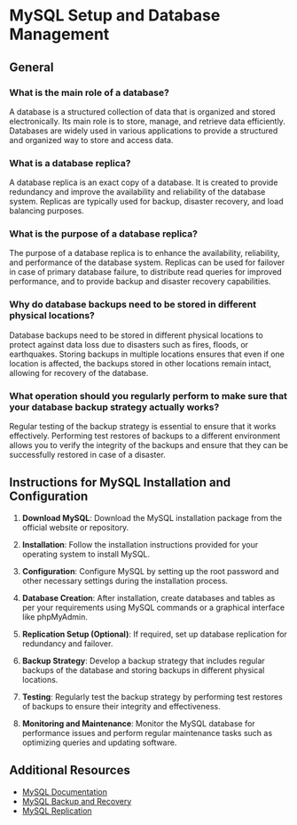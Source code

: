 # MySQL Setup and Database Management

## General

### What is the main role of a database?

A database is a structured collection of data that is organized and stored electronically. Its main role is to store, manage, and retrieve data efficiently. Databases are widely used in various applications to provide a structured and organized way to store and access data.

### What is a database replica?

A database replica is an exact copy of a database. It is created to provide redundancy and improve the availability and reliability of the database system. Replicas are typically used for backup, disaster recovery, and load balancing purposes.

### What is the purpose of a database replica?

The purpose of a database replica is to enhance the availability, reliability, and performance of the database system. Replicas can be used for failover in case of primary database failure, to distribute read queries for improved performance, and to provide backup and disaster recovery capabilities.

### Why do database backups need to be stored in different physical locations?

Database backups need to be stored in different physical locations to protect against data loss due to disasters such as fires, floods, or earthquakes. Storing backups in multiple locations ensures that even if one location is affected, the backups stored in other locations remain intact, allowing for recovery of the database.

### What operation should you regularly perform to make sure that your database backup strategy actually works?

Regular testing of the backup strategy is essential to ensure that it works effectively. Performing test restores of backups to a different environment allows you to verify the integrity of the backups and ensure that they can be successfully restored in case of a disaster.

## Instructions for MySQL Installation and Configuration

1. **Download MySQL**: Download the MySQL installation package from the official website or repository.

2. **Installation**: Follow the installation instructions provided for your operating system to install MySQL.

3. **Configuration**: Configure MySQL by setting up the root password and other necessary settings during the installation process.

4. **Database Creation**: After installation, create databases and tables as per your requirements using MySQL commands or a graphical interface like phpMyAdmin.

5. **Replication Setup (Optional)**: If required, set up database replication for redundancy and failover.

6. **Backup Strategy**: Develop a backup strategy that includes regular backups of the database and storing backups in different physical locations.

7. **Testing**: Regularly test the backup strategy by performing test restores of backups to ensure their integrity and effectiveness.

8. **Monitoring and Maintenance**: Monitor the MySQL database for performance issues and perform regular maintenance tasks such as optimizing queries and updating software.

## Additional Resources

- [MySQL Documentation](https://dev.mysql.com/doc/)
- [MySQL Backup and Recovery](https://dev.mysql.com/doc/refman/8.0/en/backup-and-recovery.html)
- [MySQL Replication](https://dev.mysql.com/doc/refman/8.0/en/replication.html)


